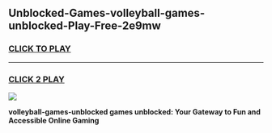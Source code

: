 
## Unblocked-Games-volleyball-games-unblocked-Play-Free-2e9mw
<h3>
<a href="https://premium76.site?title=volleyball-games-unblocked&ref=12A">CLICK TO PLAY</a></h3>
<hr>

<h3>
<a href="https://premium76.site?title=volleyball-games-unblocked&ref=12A">CLICK 2 PLAY</a>
  
</h3>

<a href="https://premium76.site?title=volleyball-games-unblocked&ref=12A"><img src="https://clearcache.store/games.png"></a>


**volleyball-games-unblocked games unblocked: Your Gateway to Fun and Accessible Online Gaming**
